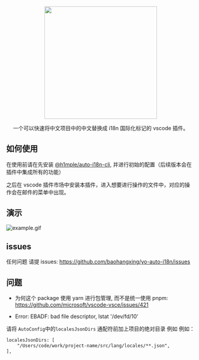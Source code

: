 <br />

<div align="center">
<p align="center">
<img src="https://z4a.net/images/2023/03/07/logo.png" style="width:300px" />
</p>
</div>

<div align="center">
<p align="center">
一个可以快速将中文项目中的中文替换成 i18n 国际化标记的 vscode 插件。
</p>
</div>

## 如何使用

在使用前请在先安装 [@h1mple/auto-i18n-cli](https://github.com/baohangxing/yo-auto-i18n/tree/main/packages/cli), 并进行初始的配置（后续版本会在插件中集成所有的功能）

之后在 vscode 插件市场中安装本插件，进入想要进行操作的文件中，对应的操作会在邮件的菜单中出现。

## 演示

![example.gif](https://z4a.net/images/2023/03/07/example.gif)

## issues

任何问题 请提 issues: <https://github.com/baohangxing/yo-auto-i18n/issues>

## 问题

- 为何这个 package 使用 yarn 进行包管理, 而不是统一使用 pnpm: <https://github.com/microsoft/vscode-vsce/issues/421>

- Error: EBADF: bad file descriptor, lstat '/dev/fd/10'

请将 `AutoConfig`中的`localesJsonDirs` 通配符前加上项目的绝对目录 例如 例如：

```txt
localesJsonDirs: [
    "/Users/code/work/project-name/src/lang/locales/**.json",
],
```
